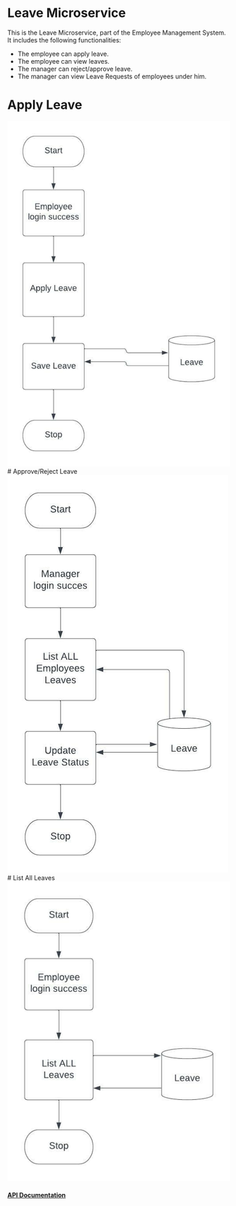 # Leave Microservice

This is the Leave Microservice, part of the Employee Management System.
It includes the following functionalities:
  <ul>
  <li>The employee can apply leave.</li>
  <li>The employee can view leaves.</li>
  <li>The manager can reject/approve leave.</li>
  <li>The manager can view Leave Requests of employees under him.</li>
  </ul>
  
  # Apply Leave
  <img src = "https://github.com/sat5297/leaveMicroservice/blob/master/ApplyLeaveActivity.jpeg" alt = "Apply Leave Activity" />
  # Approve/Reject Leave
  <img src = "https://github.com/sat5297/leaveMicroservice/blob/master/LeaveActivity.jpeg" alt = "Leave Activity" />
  # List All Leaves
  <img src="https://github.com/sat5297/leaveMicroservice/blob/master/ListAllLeaves.jpeg" alt="List All Leaves"/>

<a href="https://documenter.getpostman.com/view/10075006/UzQyq3kJ" > <h4> API Documentation </h4> </a>
